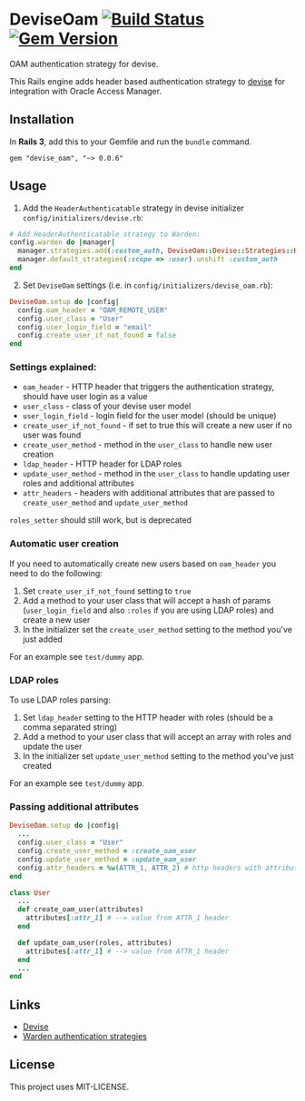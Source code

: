 # DeviseOam [![Build Status](https://secure.travis-ci.org/whatthewhat/devise_oam.png)](http://travis-ci.org/whatthewhat/devise_oam) [![Gem Version](https://badge.fury.io/rb/devise_oam.png)](http://badge.fury.io/rb/devise_oam)

OAM authentication strategy for devise.

This Rails engine adds header based authentication strategy to [devise](https://github.com/plataformatec/devise) for 
integration with Oracle Access Manager. 

## Installation
In **Rails 3**, add this to your Gemfile and run the `bundle` command.

    gem "devise_oam", "~> 0.0.6"

## Usage
1) Add the `HeaderAuthenticatable` strategy in devise initializer `config/initializers/devise.rb`:

```ruby
# Add HeaderAuthenticatable strategy to Warden:
config.warden do |manager|
  manager.strategies.add(:custom_auth, DeviseOam::Devise::Strategies::HeaderAuthenticatable)
  manager.default_strategies(:scope => :user).unshift :custom_auth
end
```

2) Set `DeviseOam` settings (i.e. in `config/initializers/devise_oam.rb`):

```ruby
DeviseOam.setup do |config|
  config.oam_header = "OAM_REMOTE_USER"
  config.user_class = "User"
  config.user_login_field = "email"
  config.create_user_if_not_found = false
end
```
### Settings explained:
* `oam_header` - HTTP header that triggers the authentication strategy, should have user login as a value
* `user_class` - class of your devise user model
* `user_login_field` - login field for the user model (should be unique)
* `create_user_if_not_found` - if set to true this will create a new user if no user was found
* `create_user_method` - method in the `user_class` to handle new user creation
* `ldap_header` - HTTP header for LDAP roles
* `update_user_method` - method in the `user_class` to handle updating user roles and additional attributes
* `attr_headers` - headers with additional attributes that are passed to `create_user_method` and `update_user_method`

`roles_setter` should still work, but is deprecated

### Automatic user creation
If you need to automatically create new users based on `oam_header` you need to do the following:

1. Set `create_user_if_not_found` setting to `true`
2. Add a method to your user class that will accept a hash of params (`user_login_field` and also `:roles` if you are using LDAP roles) and create a new user
3. In the initializer set the `create_user_method` setting to the method you've just added

For an example see `test/dummy` app.

### LDAP roles
To use LDAP roles parsing:

1. Set `ldap_header` setting to the HTTP header with roles (should be a comma separated string)
2. Add a method to your user class that will accept an array with roles and update the user
3. In the initializer set `update_user_method` setting to the method you've just created

For an example see `test/dummy` app.

### Passing additional attributes
```ruby
DeviseOam.setup do |config|
  ...
  config.user_class = "User"
  config.create_user_method = :create_oam_user
  config.update_user_method = :update_oam_user
  config.attr_headers = %w(ATTR_1, ATTR_2) # http headers with attributes
end

class User
  ...
  def create_oam_user(attributes)
    attributes[:attr_1] # --> value from ATTR_1 header
  end

  def update_oam_user(roles, attributes)
    attributes[:attr_1] # --> value from ATTR_1 header
  end
  ...
end

```

## Links
* [Devise](https://github.com/plataformatec/devise)
* [Warden authentication strategies](https://github.com/hassox/warden/wiki/Strategies)

## License

This project uses MIT-LICENSE.
